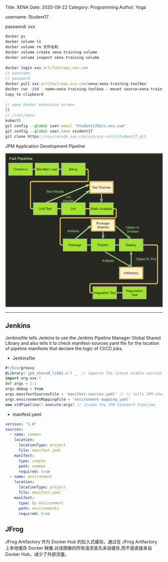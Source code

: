 Title: XENA
Date: 2020-09-22
Category: Programming
Author: Yoga

username: Student17

password: xxx

```js
docker ps
docker volumn ls
docker volume rm 文件名和
docker volume create xena-training-volume
docker volume inspect xena-training-volume

docker login xxx.artifactrepo.xxx.com
// username
// password
docker pull xxx.artifactrepo.xxx.com/xena/xena-training-toolbox
docker run -itd --name=xena-training-toolbox --mount source=xena-training-volume,target=/root/xena xxx.artifactrepo.xxx.com/xena/xena-training-toolbox
Copy to clipboard

// open docker extension screen
ll
// /root/xena 
kubectl
git config --global user.email "Student17@its.xxx.com"
git config --global user.name student17
git clone https://sourcecode.xxx.com/scm/asx-ncnl/student17.git
```

JPM Application Development Pipeline

![docker](img/jpm.png)

---

## Jenkins

Jenkinsfile tells Jenkins to use the Jenkins Pipeline Manager Global Shared Library and also tells it to check manifest-sources.yaml file for the location of pipeline manifests that declare the logic of CI/CD jobs.

* Jenkinsfile

```groovy
#!/bin/groovy
@Library('jpm_shared_lib@1.x') _  // imports the latest stable version of JPM
import org.xxx.*
def args = [:]
args.debug = true
args.manifestSourcesFile = 'manifest-sources.yaml' // // tells JPM where to find job configuration
args.environmentMappingFile = 'environment-mapping.yaml'
new stdPipeline().execute(args) // invoke the JPM Standard Pipeline
```

* manifest.yaml

```yaml
version: "1.0"
sources:
  - name: common
    location:
      locationType: project
      file: manifest.yaml
    manifest:
      type: simple
      path: common
      required: true
  - name: environment
    location:
      locationType: project
      file: manifest.yaml
    manifest:
      type: by-environment
      path: environments
      required: true
```

## JFrog

JFrog Artifactory 作为 Docker Hub 的拉入式缓存。通过在 JFrog Artifactory 上本地缓存 Docker 映像,对该图像的所有请求首先来自缓存,而不是直接来自 Docker Hub，减少了外部流量。

